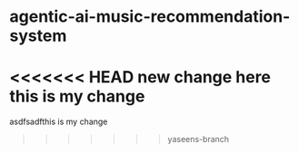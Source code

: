 # agentic-ai-music-recommendation-system

<<<<<<< HEAD
new change here
this is my change
=======

asdfsadfthis is my change
>>>>>>> yaseens-branch
